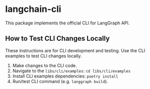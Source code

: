 # langchain-cli

This package implements the official CLI for LangGraph API.

## How to Test CLI Changes Locally
These instructions are for CLI development and testing. Use the CLI examples to test CLI changes locally.
1. Make changes to the CLI code.
1. Navigate to the `libs/cli/examples`: `cd libs/cli/examples`
1. Install CLI examples dependencies: `poetry install`
1. Run/test CLI command (e.g. `langgraph build`).
